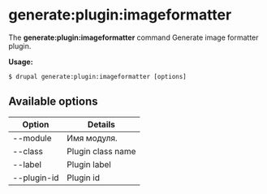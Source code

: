 # generate:plugin:imageformatter
The **generate:plugin:imageformatter** command Generate image formatter plugin.

**Usage:**
```
$ drupal generate:plugin:imageformatter [options] 
```

## Available options
Option | Details
-------|-------------
--module | Имя модуля.
--class | Plugin class name
--label | Plugin label
--plugin-id | Plugin id
